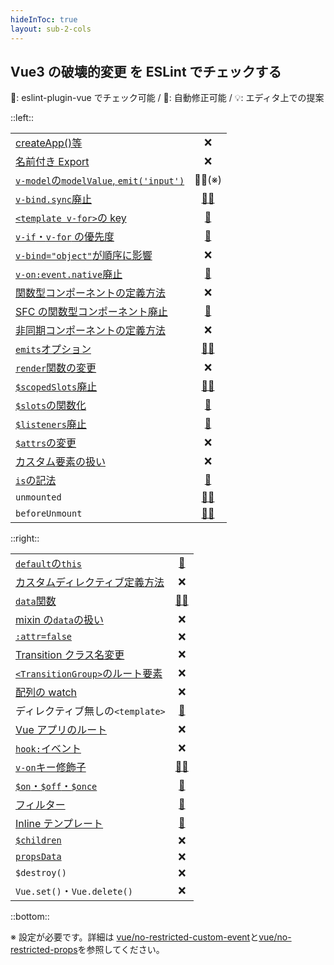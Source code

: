 ```yaml
---
hideInToc: true
layout: sub-2-cols
---
```


## Vue3 の破壊的変更 を ESLint でチェックする

💚: eslint-plugin-vue でチェック可能 / 🔧: 自動修正可能 / 💡: エディタ上での提案

::left::

|                                                                                                                         |                                            |
| :---------------------------------------------------------------------------------------------------------------------- | :----------------------------------------: |
| [createApp()等](https://v3-migration.vuejs.org/breaking-changes/global-api.html)                                        |                     ❌                      |
| [名前付き Export](https://v3-migration.vuejs.org/breaking-changes/global-api-treeshaking.html)                          |                     ❌                      |
| [`v-model`の`modelValue`, `emit('input')`](https://v3-migration.vuejs.org/breaking-changes/v-model.html)                |                   💚💡(※)                    |
| [`v-bind.sync`廃止](https://v3-migration.vuejs.org/breaking-changes/v-model.html)                                       |      [💚🔧][no-deprecated-v-bind-sync]       |
| [`<template v-for>`の key](https://v3-migration.vuejs.org/breaking-changes/key-attribute.html)                          |    [💚][no-v-for-template-key-on-child]     |
| [`v-if`・`v-for` の優先度](https://v3-migration.vuejs.org/breaking-changes/v-if-v-for.html)                             |        [💚][no-use-v-if-with-v-for]         |
| [`v-bind="object"`が順序に影響](https://v3-migration.vuejs.org/breaking-changes/v-bind.html)                            |                     ❌                      |
| [`v-on:event.native`廃止](https://v3-migration.vuejs.org/breaking-changes/v-on-native-modifier-removed.html)            |  [💚][no-deprecated-v-on-native-modifier]   |
| [関数型コンポーネントの定義方法](https://v3-migration.vuejs.org/breaking-changes/functional-components.html)            |                     ❌                      |
| [SFC の関数型コンポーネント廃止](https://v3-migration.vuejs.org/breaking-changes/functional-components.html)            |   [💚][no-deprecated-functional-template]   |
| [非同期コンポーネントの定義方法](https://v3-migration.vuejs.org/breaking-changes/async-components.html)                 |                     ❌                      |
| [`emits`オプション](https://v3-migration.vuejs.org/breaking-changes/emits-option.html)                                  |        [💚💡][require-explicit-emits]        |
| [`render`関数の変更](https://v3-migration.vuejs.org/breaking-changes/render-function-api.html)                          |                     ❌                      |
| [`$scopedSlots`廃止](https://v3-migration.vuejs.org/breaking-changes/slots-unification.html)                            | [💚🔧][no-deprecated-dollar-scopedslots-api] |
| [`$slots`の関数化](https://v3-migration.vuejs.org/breaking-changes/slots-unification.html)                              |      [💚][require-slots-as-functions]       |
| [`$listeners`廃止](https://v3-migration.vuejs.org/breaking-changes/listeners-removed)                                   |  [💚][no-deprecated-dollar-listeners-api]   |
| [`$attrs`の変更](https://v3-migration.vuejs.org/breaking-changes/attrs-includes-class-style.md)                         |                     ❌                      |
| [カスタム要素の扱い](https://v3-migration.vuejs.org/breaking-changes/custom-elements-interop.html)                      |                     ❌                      |
| [`is`の記法](https://v3-migration.vuejs.org/breaking-changes/custom-elements-interop.html#customized-built-in-elements) |     [💚][no-deprecated-html-element-is]     |
| `unmounted`                                                                                                             |  [💚💡][no-deprecated-destroyed-lifecycle]   |
| `beforeUnmount`                                                                                                         |  [💚💡][no-deprecated-destroyed-lifecycle]   |

[no-deprecated-destroyed-lifecycle]: https://eslint.vuejs.org/rules/no-deprecated-destroyed-lifecycle.html
[no-deprecated-dollar-listeners-api]: https://eslint.vuejs.org/rules/no-deprecated-dollar-listeners-api.html
[no-deprecated-dollar-scopedslots-api]: https://eslint.vuejs.org/rules/no-deprecated-dollar-scopedslots-api.html
[no-deprecated-functional-template]: https://eslint.vuejs.org/rules/no-deprecated-functional-template.html
[no-deprecated-html-element-is]: https://eslint.vuejs.org/rules/no-deprecated-html-element-is.html
[no-deprecated-v-bind-sync]: https://eslint.vuejs.org/rules/no-deprecated-v-bind-sync.html
[no-deprecated-v-on-native-modifier]: https://eslint.vuejs.org/rules/no-deprecated-v-on-native-modifier.html
[no-v-for-template-key-on-child]: https://eslint.vuejs.org/rules/no-v-for-template-key-on-child.html
[require-slots-as-functions]: https://eslint.vuejs.org/rules/require-slots-as-functions.html
[require-explicit-emits]: https://eslint.vuejs.org/rules/require-explicit-emits.html
[no-use-v-if-with-v-for]: https://eslint.vuejs.org/rules/no-use-v-if-with-v-for.html
[vue/no-restricted-custom-event]: https://eslint.vuejs.org/rules/no-restricted-custom-event.html
[vue/no-restricted-props]: https://eslint.vuejs.org/rules/no-restricted-props.html

::right::

|                                                                                                                      |                                             |
| :------------------------------------------------------------------------------------------------------------------- | :-----------------------------------------: |
| [`default`の`this`](https://v3-migration.vuejs.org/breaking-changes/props-default-this.html)                         |    [💚][no-deprecated-props-default-this]    |
| [カスタムディレクティブ定義方法](https://v3-migration.vuejs.org/breaking-changes/custom-directives.html)             |                      ❌                      |
| [`data`関数](https://v3-migration.vuejs.org/breaking-changes/data-option.html)                                       | [💚🔧][no-deprecated-data-object-declaration] |
| [mixin の`data`の扱い](https://v3-migration.vuejs.org/breaking-changes/data-option.html#mixin-merge-behavior-change) |                      ❌                      |
| [`:attr=false`](https://v3-migration.vuejs.org/breaking-changes/attribute-coercion.html)                             |                      ❌                      |
| [Transition クラス名変更](https://v3-migration.vuejs.org/breaking-changes/transition.html)                           |                      ❌                      |
| [`<TransitionGroup>`のルート要素](https://v3-migration.vuejs.org/breaking-changes/transition-group.html)             |                      ❌                      |
| [配列の watch](https://v3-migration.vuejs.org/breaking-changes/watch.html)                                           |                      ❌                      |
| ディレクティブ無しの`<template>`                                                                                     |            [💚][no-lone-template]            |
| [Vue アプリのルート](https://v3-migration.vuejs.org/breaking-changes/mount-changes.html)                             |                      ❌                      |
| [`hook:`イベント](https://v3-migration.vuejs.org/breaking-changes/vnode-lifecycle-events.html)                       |                      ❌                      |
| [`v-on`キー修飾子](https://v3-migration.vuejs.org/breaking-changes/keycode-modifiers.html)                           |  [💚🔧][no-deprecated-v-on-number-modifiers]  |
| [`$on`・`$off`・`$once`](https://v3-migration.vuejs.org/breaking-changes/events-api.html)                            |        [💚][no-deprecated-events-api]        |
| [フィルター](https://v3-migration.vuejs.org/breaking-changes/filters.html)                                           |          [💚][no-deprecated-filter]          |
| [Inline テンプレート](https://v3-migration.vuejs.org/breaking-changes/inline-template-attribute.html)                |     [💚][no-deprecated-inline-template]      |
| [`$children`](https://v3-migration.vuejs.org/breaking-changes/children.html)                                         |                      ❌                      |
| [`propsData`](https://v3-migration.vuejs.org/breaking-changes/props-data.html)                                       |                      ❌                      |
| `$destroy()`                                                                                                         |                      ❌                      |
| `Vue.set()`・`Vue.delete()`                                                                                          |                      ❌                      |

[no-deprecated-data-object-declaration]: https://eslint.vuejs.org/rules/no-deprecated-data-object-declaration.html
[no-deprecated-events-api]: https://eslint.vuejs.org/rules/no-deprecated-events-api.html
[no-deprecated-filter]: https://eslint.vuejs.org/rules/no-deprecated-filter.html
[no-deprecated-inline-template]: https://eslint.vuejs.org/rules/no-deprecated-inline-template.html
[no-deprecated-props-default-this]: https://eslint.vuejs.org/rules/no-deprecated-props-default-this.html
[no-deprecated-v-on-number-modifiers]: https://eslint.vuejs.org/rules/no-deprecated-v-on-number-modifiers.html
[no-lone-template]: https://eslint.vuejs.org/rules/no-lone-template.html

::bottom::

<div class="text-xs">

※ 設定が必要です。詳細は [vue/no-restricted-custom-event]と[vue/no-restricted-props]を参照してください。

</div>

<style>
  .slidev-layout td, .slidev-layout th {
    padding: 0.1rem;
    font-size: 0.7rem;
    line-height: 0.8rem;
  }
  .slidev-layout td code {
    padding: 0;
  }
</style>

